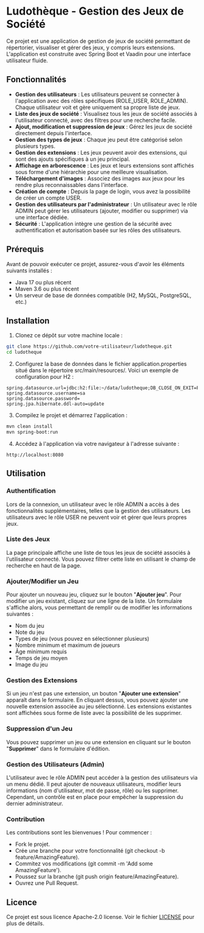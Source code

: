 # Ludothèque - Gestion des Jeux de Société
Ce projet est une application de gestion de jeux de société permettant de répertorier, visualiser et gérer des jeux, y compris leurs extensions. L'application est construite avec Spring Boot et Vaadin pour une interface utilisateur fluide.

## Fonctionnalités
- **Gestion des utilisateurs** : Les utilisateurs peuvent se connecter à l'application avec des rôles spécifiques (ROLE_USER, ROLE_ADMIN). Chaque utilisateur voit et gère uniquement sa propre liste de jeux.
- **Liste des jeux de société** : Visualisez tous les jeux de société associés à l'utilisateur connecté, avec des filtres pour une recherche facile.
- **Ajout, modification et suppression de jeux** : Gérez les jeux de société directement depuis l'interface.
- **Gestion des types de jeux** : Chaque jeu peut être catégorisé selon plusieurs types.
- **Gestion des extensions** : Les jeux peuvent avoir des extensions, qui sont des ajouts spécifiques à un jeu principal.
- **Affichage en arborescence** : Les jeux et leurs extensions sont affichés sous forme d'une hiérarchie pour une meilleure visualisation.
- **Téléchargement d'images** : Associez des images aux jeux pour les rendre plus reconnaissables dans l'interface.
- **Création de compte** : Depuis la page de login, vous avez la possibilité de créer un compte USER.
- **Gestion des utilisateurs par l'administrateur** : Un utilisateur avec le rôle ADMIN peut gérer les utilisateurs (ajouter, modifier ou supprimer) via une interface dédiée.
- **Sécurité** : L'application intègre une gestion de la sécurité avec authentification et autorisation basée sur les rôles des utilisateurs.

## Prérequis
Avant de pouvoir exécuter ce projet, assurez-vous d'avoir les éléments suivants installés :

* Java 17 ou plus récent
* Maven 3.6 ou plus récent
* Un serveur de base de données compatible (H2, MySQL, PostgreSQL, etc.)

## Installation
1. Clonez ce dépôt sur votre machine locale :
```bash
git clone https://github.com/votre-utilisateur/ludotheque.git
cd ludotheque
```
2. Configurez la base de données dans le fichier application.properties situé dans le répertoire src/main/resources/. Voici un exemple de configuration pour H2 :
```properties
spring.datasource.url=jdbc:h2:file:~/data/ludotheque;DB_CLOSE_ON_EXIT=FALSE
spring.datasource.username=sa
spring.datasource.password=
spring.jpa.hibernate.ddl-auto=update
```
3. Compilez le projet et démarrez l'application :
```bash
mvn clean install
mvn spring-boot:run
```
4. Accédez à l'application via votre navigateur à l'adresse suivante :
```arduino
http://localhost:8080
```

## Utilisation
### Authentification
Lors de la connexion, un utilisateur avec le rôle ADMIN a accès à des fonctionnalités supplémentaires, telles que la gestion des utilisateurs. Les utilisateurs avec le rôle USER ne peuvent voir et gérer que leurs propres jeux.

### Liste des Jeux
La page principale affiche une liste de tous les jeux de société associés à l'utilisateur connecté. Vous pouvez filtrer cette liste en utilisant le champ de recherche en haut de la page.

### Ajouter/Modifier un Jeu
Pour ajouter un nouveau jeu, cliquez sur le bouton "**Ajouter jeu**". Pour modifier un jeu existant, cliquez sur une ligne de la liste. Un formulaire s'affiche alors, vous permettant de remplir ou de modifier les informations suivantes :

* Nom du jeu
* Note du jeu
* Types de jeu (vous pouvez en sélectionner plusieurs)
* Nombre minimum et maximum de joueurs
* Âge minimum requis
* Temps de jeu moyen
* Image du jeu

### Gestion des Extensions
Si un jeu n'est pas une extension, un bouton "**Ajouter une extension**" apparaît dans le formulaire. En cliquant dessus, vous pouvez ajouter une nouvelle extension associée au jeu sélectionné. Les extensions existantes sont affichées sous forme de liste avec la possibilité de les supprimer.

### Suppression d'un Jeu
Vous pouvez supprimer un jeu ou une extension en cliquant sur le bouton "**Supprimer**" dans le formulaire d'édition.

### Gestion des Utilisateurs (Admin)
L'utilisateur avec le rôle ADMIN peut accéder à la gestion des utilisateurs via un menu dédié. Il peut ajouter de nouveaux utilisateurs, modifier leurs informations (nom d'utilisateur, mot de passe, rôle) ou les supprimer. Cependant, un contrôle est en place pour empêcher la suppression du dernier administrateur.

### Contribution
Les contributions sont les bienvenues ! Pour commencer :

* Fork le projet.
* Crée une branche pour votre fonctionnalité (git checkout -b feature/AmazingFeature).
* Commitez vos modifications (git commit -m 'Add some AmazingFeature').
* Poussez sur la branche (git push origin feature/AmazingFeature).
* Ouvrez une Pull Request.

## Licence
Ce projet est sous licence Apache-2.0 license. Voir le fichier [LICENSE](LICENSE) pour plus de détails.
